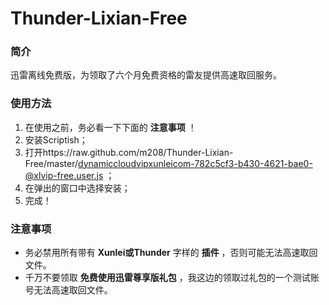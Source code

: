 Thunder-Lixian-Free
===================

### 简介

迅雷离线免费版，为领取了六个月免费资格的雷友提供高速取回服务。

### 使用方法

1. 在使用之前，务必看一下下面的 **注意事项** ！
2. 安装Scriptish；
2. 打开https://raw.github.com/m208/Thunder-Lixian-Free/master/dynamiccloudvipxunleicom-782c5cf3-b430-4621-bae0-@xlvip-free.user.js ；
3. 在弹出的窗口中选择安装；
4. 完成！

### 注意事项

* 务必禁用所有带有 **Xunlei或Thunder** 字样的 **插件** ，否则可能无法高速取回文件。
* 千万不要领取 **免费使用迅雷尊享版礼包** ，我这边的领取过礼包的一个测试账号无法高速取回文件。
